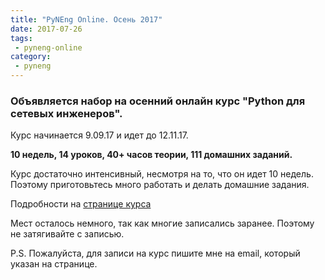 ```yaml
---
title: "PyNEng Online. Осень 2017"
date: 2017-07-26
tags:
 - pyneng-online
category:
 - pyneng
---
```


### Объявляется набор на осенний онлайн курс "Python для сетевых инженеров".

Курс начинается 9.09.17 и идет до 12.11.17.

__10 недель, 14 уроков, 40+ часов теории, 111 домашних заданий.__

Курс достаточно интенсивный, несмотря на то, что он идет 10 недель.
Поэтому приготовьтесь много работать и делать домашние задания.

Подробности на [странице курса](https://natenka.github.io/pyneng-online/)

Мест осталось немного, так как многие записались заранее. Поэтому не затягивайте с записью.


P.S. Пожалуйста, для записи на курс пишите мне на email, который указан на странице.
